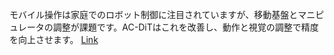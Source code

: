 モバイル操作は家庭でのロボット制御に注目されていますが、移動基盤とマニピュレータの調整が課題です。AC-DiTはこれを改善し、動作と視覚の調整で精度を向上させます。
[Link](http://arxiv.org/abs/2507.01961v1)

